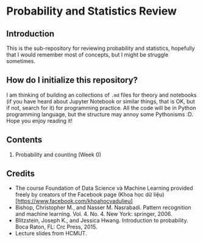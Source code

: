 # Probability and Statistics Review

## Introduction

This is the sub-repository for reviewing probability and statistics, hopefully that I would remember most of concepts, but I might be struggle sometimes.

## How do I initialize this repository?

I am thinking of building an collections of `.md` files for theory and notebooks (if you have heard about Jupyter Notebook or similar things, that is OK, but if not, search for it) for programming practice. All the code will be in Python programming language, but the structure may annoy some Pythonisms :D. Hope you enjoy reading it!

## Contents

1. Probability and counting (Week 0)

## Credits

- The course Foundation of Data Science và Machine Learning provided freely by creators of the Facebook page (Khoa học dữ liệu)[https://www.facebook.com/khoahocvadulieu]
- Bishop, Christopher M., and Nasser M. Nasrabadi. Pattern recognition and machine learning. Vol. 4. No. 4. New York: springer, 2006.
- Blitzstein, Joseph K., and Jessica Hwang. Introduction to probability. Boca Raton, FL: Crc Press, 2015.
- Lecture slides from HCMUT.